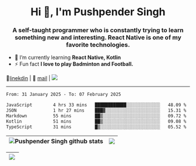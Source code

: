 <h1 align="center">Hi 👋, I'm Pushpender Singh</h1>
<h3 align="center">A self-taught programmer who is constantly trying to learn something new and interesting. React Native is one of my favorite technologies.</h3>

- 🌱 I’m currently learning **React Native, Kotlin**
- ⚡ Fun fact **I love to play Badminton and Football.**

👔[linekdin](https://www.linkedin.com/in/pushpender-singh-240061202/) | 📧 [mail](mailto:pushpendersingh694@gmail.com) | 
<a href="https://github.com/pushpender-singh-ap/pushpender-singh-ap">
    <img src="https://komarev.com/ghpvc/?username=pushpender-singh-ap&style=for-the-badge">
</a>


---

<!--START_SECTION:waka-->

```txt
From: 31 January 2025 - To: 07 February 2025

JavaScript        4 hrs 33 mins   ████████████░░░░░░░░░░░░░   48.09 %
JSON              1 hr 27 mins    ███▓░░░░░░░░░░░░░░░░░░░░░   15.31 %
Markdown          55 mins         ██▒░░░░░░░░░░░░░░░░░░░░░░   09.72 %
Kotlin            51 mins         ██▒░░░░░░░░░░░░░░░░░░░░░░   09.08 %
TypeScript        31 mins         █▒░░░░░░░░░░░░░░░░░░░░░░░   05.52 %
```

<!--END_SECTION:waka-->


| <a><img align="center" src="https://github-readme-stats-iota-ecru-15.vercel.app/api?username=pushpender-singh-ap&show_icons=true&include_all_commits=true&theme=buefy&hide_border=true" alt="Pushpender Singh github stats" /></a> | <a><img align="center" src="https://github-readme-stats-iota-ecru-15.vercel.app/api/top-langs/?username=pushpender-singh-ap&layout=compact&theme=buefy&hide_border=true" /></a> |
| ------------- | ------------- |

| <a> <img align="left" src="https://github-readme-streak-stats.herokuapp.com/?user=pushpender-singh-ap" /></br> </a> |
| ------------- |
